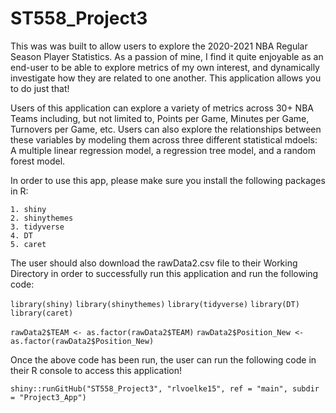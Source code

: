 # ST558_Project3

This was was built to allow users to explore the 2020-2021 NBA Regular Season Player Statistics. As a passion of mine, I find it quite enjoyable as an end-user to be able to explore metrics of my own interest, and dynamically investigate how they are related to one another. This application allows you to do just that!

Users of this application can explore a variety of metrics across 30+ NBA Teams including, but not limited to, Points per Game, Minutes per Game, Turnovers per Game, etc. Users can also explore the relationships between these variables by modeling them across three different statistical mdoels: A multiple linear regression model, a regression tree model, and a random forest model.

In order to use this app, please make sure you install the following packages in R: 

    1. shiny 
    2. shinythemes
    3. tidyverse
    4. DT
    5. caret
    
The user should also download the rawData2.csv file to their Working Directory in order to successfully run this application and run the following code: 

`library(shiny)`
`library(shinythemes)`
`library(tidyverse)`
`library(DT)`
`library(caret)`

`rawData2$TEAM <- as.factor(rawData2$TEAM)`
`rawData2$Position_New <- as.factor(rawData2$Position_New)`

Once the above code has been run, the user can run the following code in their R console to access this application!

`shiny::runGitHub("ST558_Project3", "rlvoelke15", ref = "main", subdir = "Project3_App")`
